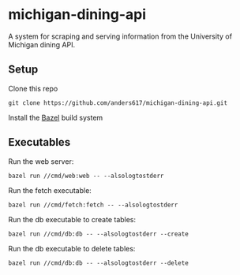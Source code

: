 # michigan-dining-api

A system for scraping and serving information from the University of Michigan dining API.

## Setup
Clone this repo
```shell
git clone https://github.com/anders617/michigan-dining-api.git
```

Install the [Bazel](https://docs.bazel.build/versions/master/install.html) build system

## Executables

Run the web server:
```shell
bazel run //cmd/web:web -- --alsologtostderr
```

Run the fetch executable:
```shell
bazel run //cmd/fetch:fetch -- --alsologtostderr
```

Run the db executable to create tables:
```shell
bazel run //cmd/db:db -- --alsologtostderr --create
```

Run the db executable to delete tables:
```shell
bazel run //cmd/db:db -- --alsologtostderr --delete
```
